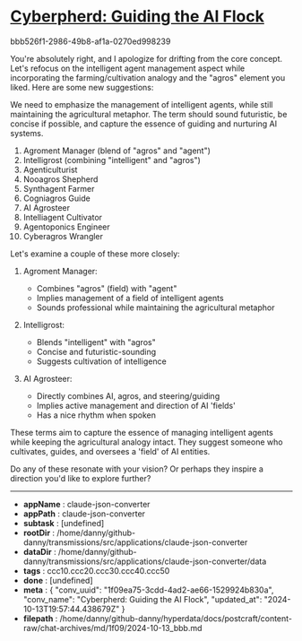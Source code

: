 # [Cyberpherd: Guiding the AI Flock](https://claude.ai/chat/1f09ea75-3cdd-4ad2-ae66-1529924b830a)

bbb526f1-2986-49b8-af1a-0270ed998239

 You're absolutely right, and I apologize for drifting from the core concept. Let's refocus on the intelligent agent management aspect while incorporating the farming/cultivation analogy and the "agros" element you liked. Here are some new suggestions:

<antThinking>We need to emphasize the management of intelligent agents, while still maintaining the agricultural metaphor. The term should sound futuristic, be concise if possible, and capture the essence of guiding and nurturing AI systems.</antThinking>

1. Agroment Manager (blend of "agros" and "agent")
2. Intelligrost (combining "intelligent" and "agros")
3. Agenticulturist
4. Nooagros Shepherd
5. Synthagent Farmer
6. Cogniagros Guide
7. AI Agrosteer
8. Intelliagent Cultivator
9. Agentoponics Engineer
10. Cyberagros Wrangler

Let's examine a couple of these more closely:

1. Agroment Manager:
   - Combines "agros" (field) with "agent"
   - Implies management of a field of intelligent agents
   - Sounds professional while maintaining the agricultural metaphor

2. Intelligrost:
   - Blends "intelligent" with "agros"
   - Concise and futuristic-sounding
   - Suggests cultivation of intelligence

3. AI Agrosteer:
   - Directly combines AI, agros, and steering/guiding
   - Implies active management and direction of AI 'fields'
   - Has a nice rhythm when spoken

These terms aim to capture the essence of managing intelligent agents while keeping the agricultural analogy intact. They suggest someone who cultivates, guides, and oversees a 'field' of AI entities.

Do any of these resonate with your vision? Or perhaps they inspire a direction you'd like to explore further?

---

* **appName** : claude-json-converter
* **appPath** : claude-json-converter
* **subtask** : [undefined]
* **rootDir** : /home/danny/github-danny/transmissions/src/applications/claude-json-converter
* **dataDir** : /home/danny/github-danny/transmissions/src/applications/claude-json-converter/data
* **tags** : ccc10.ccc20.ccc30.ccc40.ccc50
* **done** : [undefined]
* **meta** : {
  "conv_uuid": "1f09ea75-3cdd-4ad2-ae66-1529924b830a",
  "conv_name": "Cyberpherd: Guiding the AI Flock",
  "updated_at": "2024-10-13T19:57:44.438679Z"
}
* **filepath** : /home/danny/github-danny/hyperdata/docs/postcraft/content-raw/chat-archives/md/1f09/2024-10-13_bbb.md